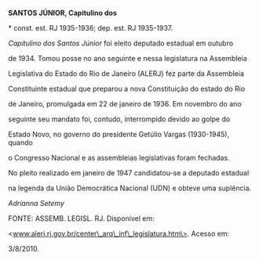 **SANTOS JÚNIOR, Capitulino dos**



\* const. est. RJ 1935-1936; dep. est. RJ 1935-1937.



*Capitulino dos Santos Júnior* foi eleito deputado estadual em outubro

de 1934. Tomou posse no ano seguinte e nessa legislatura na Assembleia

Legislativa do Estado do Rio de Janeiro (ALERJ) fez parte da Assembleia

Constituinte estadual que preparou a nova Constituição do estado do Rio

de Janeiro, promulgada em 22 de janeiro de 1936. Em novembro do ano

seguinte seu mandato foi, contudo, interrompido devido ao golpe do

Estado Novo, no governo do presidente Getúlio Vargas (1930-1945), quando

o Congresso Nacional e as assembleias legislativas foram fechadas.



No pleito realizado em janeiro de 1947 candidatou-se a deputado estadual

na legenda da União Democrática Nacional (UDN) e obteve uma suplência.



*Adrianna Setemy*



FONTE: ASSEMB. LEGISL. RJ. Disponível em:

\<www.alerj.rj.gov.br/center\_arq\_inf\_legislatura.htm\>. Acesso em:

3/8/2010.

